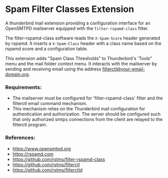 # Spam Filter Classes Extension

A thunderbird mail extension providing a configuration interface for an OpenSMTPD mailserver equipped with the `filter-rspamd-class` filter.

The filter-rspamd-class software reads the `X-Spam-Score` header generated by rspamd.  It inserts a 
`X-Spam-Class` header with a class name based on the rspamd score and a configuration table.

This extension adds "Spam Class Thresholds" to Thunderbird's 'Tools" menu and the mail folder context menu.
It interacts with the mailserver by sending and receiving email using the address <filterctl@your-email-domain.org>.

### Requirements:

- The mailserver must be configured for 'filter-rspamd-class' filter and the filterctl email command mechanism.
- This mechanism relies on the Thunderbird mail configuration for authentication and authorization.  The server
should be configured such that only authorized smtps connections from the client are relayed to the filterctl program.

### References:
 - https://www.opensmtpd.org
 - https://rspamd.com
 - https://github.com/rstms/filter-rspamd-class
 - https://github.com/rstms/filterctl
 - https://github.com/rstms/filterctld






